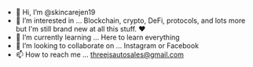 - 👋 Hi, I’m @skincarejen19
- 👀 I’m interested in ... Blockchain, crypto, DeFi, protocols, and lots more but I'm still brand new at all this stuff. ❤️
- 🌱 I’m currently learning ... Here to learn everything
- 💞️ I’m looking to collaborate on ... Instagram or Facebook
- 📫 How to reach me ... threejsautosales@gmail.com
<!---
skincarejen19/skincarejen19 is a ✨ special ✨ repository because its `README.md` (this file) appears on your GitHub profile.
You can click the Preview link to take a look at your changes.
--->
